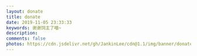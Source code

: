 ```yaml
---
layout: donate
title: donate
date: 2019-11-05 23:33:33
keywords: 谢谢饲主了喵~
description: 
comments: false
photos: https://cdn.jsdelivr.net/gh/JankinLee/cdn@1.1/img/banner/donate.jpg
---
```

